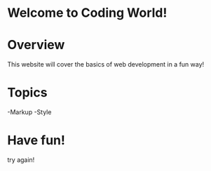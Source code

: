 # Welcome to Coding World!
# Overview
This website will cover the basics of web development in a fun way!
# Topics
-Markup
-Style
# Have fun!
try again!